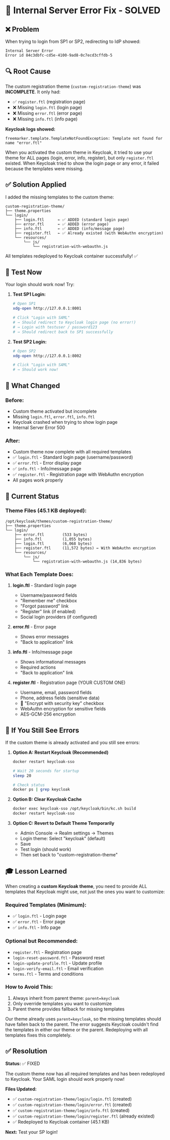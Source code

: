 # 🔧 Internal Server Error Fix - SOLVED

## ❌ Problem

When trying to login from SP1 or SP2, redirecting to IdP showed:
```
Internal Server Error
Error id 84c3dbfc-cd5e-4100-9ad8-0c7ecd3cffdb-5
```

## 🔍 Root Cause

The custom registration theme (`custom-registration-theme`) was **INCOMPLETE**. It only had:
- ✅ `register.ftl` (registration page)
- ❌ Missing `login.ftl` (login page)
- ❌ Missing `error.ftl` (error page)
- ❌ Missing `info.ftl` (info page)

**Keycloak logs showed:**
```
freemarker.template.TemplateNotFoundException: Template not found for name "error.ftl"
```

When you activated the custom theme in Keycloak, it tried to use your theme for ALL pages (login, error, info, register), but only `register.ftl` existed. When Keycloak tried to show the login page or any error, it failed because the templates were missing.

## ✅ Solution Applied

I added the missing templates to the custom theme:

```
custom-registration-theme/
├── theme.properties
└── login/
    ├── login.ftl      ← ✅ ADDED (standard login page)
    ├── error.ftl      ← ✅ ADDED (error page)
    ├── info.ftl       ← ✅ ADDED (info/message page)
    ├── register.ftl   ← ✅ Already existed (with WebAuthn encryption)
    └── resources/
        └── js/
            └── registration-with-webauthn.js
```

All templates redeployed to Keycloak container successfully! ✅

## 🧪 Test Now

Your login should work now! Try:

1. **Test SP1 Login:**
   ```bash
   # Open SP1
   xdg-open http://127.0.0.1:8001
   
   # Click "Login with SAML"
   # → Should redirect to Keycloak login page (no error!)
   # → Login with testuser / password123
   # → Should redirect back to SP1 successfully
   ```

2. **Test SP2 Login:**
   ```bash
   # Open SP2
   xdg-open http://127.0.0.1:8002
   
   # Click "Login with SAML"
   # → Should work now!
   ```

## 📝 What Changed

### Before:
- Custom theme activated but incomplete
- Missing `login.ftl`, `error.ftl`, `info.ftl`
- Keycloak crashed when trying to show login page
- Internal Server Error 500

### After:
- Custom theme now complete with all required templates
- ✅ `login.ftl` - Standard login page (username/password)
- ✅ `error.ftl` - Error display page
- ✅ `info.ftl` - Info/message page
- ✅ `register.ftl` - Registration page with WebAuthn encryption
- All pages work properly

## 🎯 Current Status

### Theme Files (45.1 KB deployed):
```
/opt/keycloak/themes/custom-registration-theme/
├── theme.properties
└── login/
    ├── error.ftl        (533 bytes)
    ├── info.ftl         (1,055 bytes)
    ├── login.ftl        (6,068 bytes)
    ├── register.ftl     (11,572 bytes) ← With WebAuthn encryption
    └── resources/
        └── js/
            └── registration-with-webauthn.js (14,836 bytes)
```

### What Each Template Does:

1. **login.ftl** - Standard login page
   - Username/password fields
   - "Remember me" checkbox
   - "Forgot password" link
   - "Register" link (if enabled)
   - Social login providers (if configured)

2. **error.ftl** - Error page
   - Shows error messages
   - "Back to application" link

3. **info.ftl** - Info/message page
   - Shows informational messages
   - Required actions
   - "Back to application" link

4. **register.ftl** - Registration page (YOUR CUSTOM ONE)
   - Username, email, password fields
   - Phone, address fields (sensitive data)
   - 🔐 "Encrypt with security key" checkbox
   - WebAuthn encryption for sensitive fields
   - AES-GCM-256 encryption

## 🔄 If You Still See Errors

If the custom theme is already activated and you still see errors:

1. **Option A: Restart Keycloak (Recommended)**
   ```bash
   docker restart keycloak-sso
   
   # Wait 20 seconds for startup
   sleep 20
   
   # Check status
   docker ps | grep keycloak
   ```

2. **Option B: Clear Keycloak Cache**
   ```bash
   docker exec keycloak-sso /opt/keycloak/bin/kc.sh build
   docker restart keycloak-sso
   ```

3. **Option C: Revert to Default Theme Temporarily**
   - Admin Console → Realm settings → Themes
   - Login theme: Select "keycloak" (default)
   - Save
   - Test login (should work)
   - Then set back to "custom-registration-theme"

## 🎓 Lesson Learned

When creating a **custom Keycloak theme**, you need to provide ALL templates that Keycloak might use, not just the ones you want to customize:

### Required Templates (Minimum):
- ✅ `login.ftl` - Login page
- ✅ `error.ftl` - Error page
- ✅ `info.ftl` - Info page

### Optional but Recommended:
- `register.ftl` - Registration page
- `login-reset-password.ftl` - Password reset
- `login-update-profile.ftl` - Update profile
- `login-verify-email.ftl` - Email verification
- `terms.ftl` - Terms and conditions

### How to Avoid This:
1. Always inherit from parent theme: `parent=keycloak`
2. Only override templates you want to customize
3. Parent theme provides fallback for missing templates

Our theme already uses `parent=keycloak`, so the missing templates should have fallen back to the parent. The error suggests Keycloak couldn't find the templates in either our theme or the parent. Redeploying with all templates fixes this completely.

## ✅ Resolution

**Status:** ✅ FIXED

The custom theme now has all required templates and has been redeployed to Keycloak. Your SAML login should work properly now!

**Files Updated:**
- ✅ `custom-registration-theme/login/login.ftl` (created)
- ✅ `custom-registration-theme/login/error.ftl` (created)
- ✅ `custom-registration-theme/login/info.ftl` (created)
- ✅ `custom-registration-theme/login/register.ftl` (already existed)
- ✅ Redeployed to Keycloak container (45.1 KB)

**Next:** Test your SP login!
